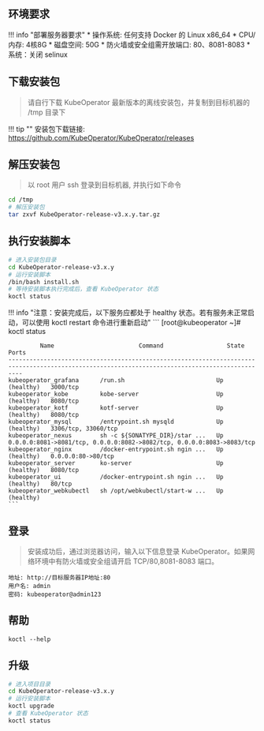 ## 环境要求

!!! info "部署服务器要求"
    * 操作系统: 任何支持 Docker 的 Linux x86_64
    * CPU/内存: 4核8G
    * 磁盘空间: 50G
    * 防火墙或安全组需开放端口: 80、8081-8083
    * 系统：关闭 selinux

## 下载安装包
> 请自行下载 KubeOperator 最新版本的离线安装包，并复制到目标机器的 /tmp 目录下

!!! tip ""
    安装包下载链接: https://github.com/KubeOperator/KubeOperator/releases

## 解压安装包
> 以 root 用户 ssh 登录到目标机器, 并执行如下命令

```sh
cd /tmp
# 解压安装包
tar zxvf KubeOperator-release-v3.x.y.tar.gz
```

## 执行安装脚本

```sh
# 进入安装包目录
cd KubeOperator-release-v3.x.y
# 运行安装脚本
/bin/bash install.sh
# 等待安装脚本执行完成后，查看 KubeOperator 状态
koctl status
```

!!! info "注意：安装完成后，以下服务应都处于 healthy 状态。若有服务未正常启动，可以使用 koctl restart 命令进行重新启动"
    ```
    [root@kubeoperator ~]# koctl status
    
             Name                        Command                  State                                       Ports
    ------------------------------------------------------------------------------------------------------------------------------------------------
    kubeoperator_grafana      /run.sh                          Up (healthy)   3000/tcp
    kubeoperator_kobe         kobe-server                      Up (healthy)   8080/tcp
    kubeoperator_kotf         kotf-server                      Up (healthy)   8080/tcp
    kubeoperator_mysql        /entrypoint.sh mysqld            Up (healthy)   3306/tcp, 33060/tcp
    kubeoperator_nexus        sh -c ${SONATYPE_DIR}/star ...   Up             0.0.0.0:8081->8081/tcp, 0.0.0.0:8082->8082/tcp, 0.0.0.0:8083->8083/tcp
    kubeoperator_nginx        /docker-entrypoint.sh ngin ...   Up (healthy)   0.0.0.0:80->80/tcp
    kubeoperator_server       ko-server                        Up (healthy)   8080/tcp
    kubeoperator_ui           /docker-entrypoint.sh ngin ...   Up (healthy)   80/tcp
    kubeoperator_webkubectl   sh /opt/webkubectl/start-w ...   Up (healthy)
    ```
  
## 登录
> 安装成功后，通过浏览器访问，输入以下信息登录 KubeOperator。如果网络环境中有防火墙或安全组请开启 TCP/80,8081-8083 端口。
```
地址: http://目标服务器IP地址:80
用户名: admin
密码: kubeoperator@admin123
```
    
## 帮助
```
koctl --help
```

## 升级

```sh
# 进入项目目录
cd KubeOperator-release-v3.x.y
# 运行安装脚本
koctl upgrade
# 查看 KubeOperator 状态
koctl status
```
